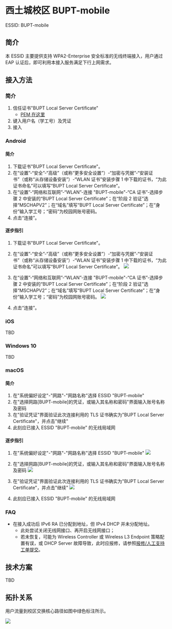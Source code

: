 # 西土城校区 BUPT-mobile

ESSID: BUPT-mobile
## 简介

本 ESSID 主要提供支持 WPA2-Enterprise 安全标准的无线终端接入，用户通过 EAP 认证后，即可利用本接入服务满足下行上网需求。
## 接入方法

### 简介

1. 信任证书"BUPT Local Server Certificate"
   - [PEM 在这里](./XTC-BUPT-mobile-assets/BUPT-Local-Server-Certificate.crt)
2. 键入用户名（学工号）及凭证
3. 接入
### Android

#### 简介

1. 下载证书"BUPT Local Server Certificate"。
2. 在“设置”-“安全”-“高级”（或称“更多安全设置”）-“加密与凭据”-“安装证书”（或称“从存储设备安装”）-“WLAN 证书”安装步骤 1 中下载的证书，“为此证书命名”可以填写“BUPT Local Server Certificate”。
3. 在“设置”-“网络和互联网”-“WLAN”-连接 "BUPT-mobile"-“CA 证书”-选择步骤 2 中安装的“BUPT Local Server Certificate”；在“阶段 2 验证”选择“MSCHAPV2”；在“域名”填写“BUPT Local Server Certificate”；在“身份”输入学工号；“密码”为校园网账号密码。
4. 点击“连接”。

#### 逐步指引

1. 下载证书"BUPT Local Server Certificate"。

2. 在“设置”-“安全”-“高级”（或称“更多安全设置”）-“加密与凭据”-“安装证书”（或称“从存储设备安装”）-“WLAN 证书”安装步骤 1 中下载的证书，“为此证书命名”可以填写“BUPT Local Server Certificate”。
    ![](./XTC-BUPT-mobile-assets/Android-guide-figure-1.png)

3. 在“设置”-“网络和互联网”-“WLAN”-连接 "BUPT-mobile"-“CA 证书”-选择步骤 2 中安装的“BUPT Local Server Certificate”；在“阶段 2 验证”选择“MSCHAPV2”；在“域名”填写“BUPT Local Server Certificate”；在“身份”输入学工号；“密码”为校园网账号密码。
    ![](./XTC-BUPT-mobile-assets/Android-guide-figure-2.png)

4. 点击“连接”。
### iOS

TBD
### Windows 10

TBD

### macOS

#### 简介

1. 在"系统偏好设定"-"网路"-"网路名称"选择 ESSID "BUPT-mobile"
2. 在"选择网路[BUPT-mobile]的凭证，或输入其名称和密码"界面输入账号名称及密码
3. 在"验证凭证"界面验证此次连接利用的 TLS 证书确实为"BUPT Local Server Certificate"，并点击"继续"
4. 此刻应已接入 ESSID "BUPT-mobile" 的无线局域网

#### 逐步指引

1. 在"系统偏好设定"-"网路"-"网路名称"选择 ESSID "BUPT-mobile"
    ![](./XTC-BUPT-mobile-assets/macOS-guide-figure-1.png)

2. 在"选择网路[BUPT-mobile]的凭证，或输入其名称和密码"界面输入账号名称及密码
    ![](./XTC-BUPT-mobile-assets/macOS-guide-figure-2.png)
3. 在"验证凭证"界面验证此次连接利用的 TLS 证书确实为"BUPT Local Server Certificate"，并点击"继续"
    ![](./XTC-BUPT-mobile-assets/macOS-guide-figure-3.png)

4. 此刻应已接入 ESSID "BUPT-mobile" 的无线局域网
### FAQ

- 在接入成功后 IPv6 RA 已分配到地址，但 IPv4 DHCP 并未分配地址。
  - 此处尝试关闭无线网接口、再开启无线网接口；
  - 若未恢复，可能为 Wireless Controller 或 Wireless L3 Endpoint 策略配置有误，或 DHCP Server 故障导致，此时应报修，请参照[报修/人工支持工单提交](../3039-bupt-edu-cn.md)。

## 技术方案

TBD

## 拓扑关系

用户流量到校区交换核心路径如图中绿色标注所示。

![](./XTC-BUPT-mobile-assets/XTC-wireless-traffic-path.png)
